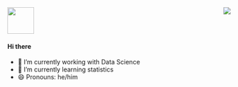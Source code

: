 
<div>
  <a href="https://www.linkedin.com/in/wesleysilva1992/" target="_blank"><img height= "60em" src="https://cdn.jsdelivr.net/gh/devicons/devicon/icons/linkedin/linkedin-original.svg" taget="_blank"></a>
  <!--<img align="right" src="https://github-readme-stats.vercel.app/api/top-langs/?username=wesleysilva92&layout=compact"/>-->
  <img align="right" src="https://github-readme-stats.vercel.app/api?username=wesleysilva92&show_icons=true&theme=dracula&count_private=true"/>
</div>
</div>

#### Hi there
- 🔭 I’m currently working with Data Science
- 🌱 I’m currently learning statistics
- 😄 Pronouns: he/him
